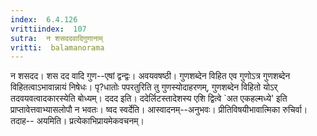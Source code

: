 ```yaml
---
index:  6.4.126
vrittiindex:  107
sutra:  न शसददवादिगुणानाम्
vritti:  balamanorama 
---
```


न शसदद। शस दद वादि गुण--एषां द्वन्द्वः। अवयवषष्ठी। गुणशब्देन विहित एव गुणोऽत्र गुणशब्देन विहितत्वाऽभावान्नायं निषेधः। पृ?धातोः पपरतुरिति तु गुणस्योदाहरणम्, गुणशब्देन विहितो योऽर् तदवयवत्वादकारस्येति बोध्यम्। ददद इति। ददेर्लिटस्तादेशस्य एशि द्वित्वे `अत एकहल्मध्ये' इति प्राप्तावेत्तवाभ्यासलोपौ न भवतः। ष्वद स्वर्देति। आस्वादनम्--अनुभवः। प्रीतिविषयीभावात्मिका रुचिर्वा। तदाह-- अयमिति। प्रत्येकाभिप्रायमेकवचनम्।

